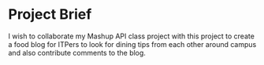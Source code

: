 Project Brief
=============

I wish to collaborate my Mashup API class project with this project to create a food blog for ITPers to look for dining tips from each other around campus and also contribute comments to the blog.



